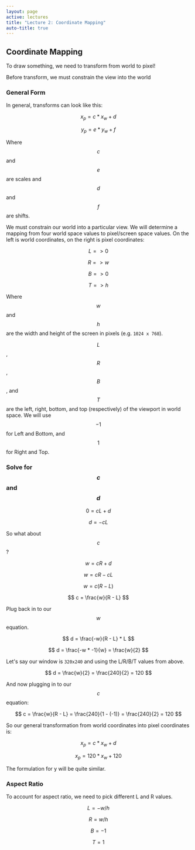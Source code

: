 ```yaml
---
layout: page
active: lectures
title: "Lecture 2: Coordinate Mapping"
auto-title: true
---
```



## Coordinate Mapping

To draw something, we need to transform from world to pixel!

Before transform, we must constrain the view into the world


### General Form

In general, transforms can look like this:

$$ x_p = c * x_w + d $$

$$ y_p = e * y_w + f $$

Where $$ c $$ and $$ e $$ are scales and $$ d $$ and $$ f $$ are shifts.

We must constrain our world into a particular view.
We will determine a mapping from four world space values to pixel/screen space values.
On the left is world coordinates, on the right is pixel coordinates:

$$ L => 0 $$

$$ R => w $$

$$ B => 0 $$

$$ T => h $$

Where $$ w $$ and $$ h $$ are the width and height of the screen in pixels (e.g. `1024 x 768`).

$$ L $$, $$ R $$, $$ B $$, and $$ T $$ are the left, right, bottom, and top (respectively) of the viewport in world space.
We will use $$ -1 $$ for Left and Bottom, and $$ 1 $$ for Right and Top.


### Solve for $$ c $$ and $$ d $$

$$ 0 = c L + d $$

$$ d = - c L $$

So what about $$ c $$?

$$ w = c R + d $$

$$ w = c R - c L $$

$$ w = c ( R - L ) $$

$$ c = \frac{w}{R - L} $$

Plug back in to our $$ w $$ equation.

$$ d = \frac{-w}{R - L} * L $$

$$ d = \frac{-w * -1}{w} = \frac{w}{2} $$

Let's say our window is `320x240` and using the L/R/B/T values from above.

$$ d = \frac{w}{2} = \frac{240}{2} = 120 $$

And now plugging in to our $$ c $$ equation:

$$ c = \frac{w}{R - L} = \frac{240}{1 - (-1)} = \frac{240}{2} = 120 $$

So our general transformation from world coordinates into pixel coordinates is:

$$ x_p = c * x_w + d $$

$$ x_p = 120 * x_w + 120 $$

The formulation for y will be quite similar.


### Aspect Ratio

To account for aspect ratio, we need to pick different L and R values.

$$ L = -w / h $$

$$ R = w / h $$

$$ B = -1 $$

$$ T = 1 $$

